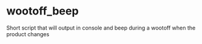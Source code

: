 wootoff_beep
============

Short script that will output in console and beep during a wootoff  when the product changes
